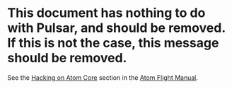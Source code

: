 # This document has nothing to do with Pulsar, and should be removed. If this is not the case, this message should be removed.

See the [Hacking on Atom Core](https://flight-manual.atom.io/hacking-atom/sections/hacking-on-atom-core/#platform-linux) section in the [Atom Flight Manual](https://flight-manual.atom.io).
